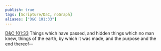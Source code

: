 ```yaml
---
publish: true
tags: [Scripture/DaC, noGraph]
aliases: ["D&C 101:33"]
---
```

[D&C 101:33](https://churchofjesuschrist.org/study/scriptures/dc-testament/dc/101?lang=eng&id=p33#p33) Things which have passed, and hidden things which no man knew, things of the earth, by which it was made, and the purpose and the end thereof--
